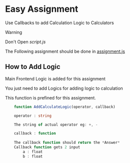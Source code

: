 # Easy Assignment

Use Callbacks to add Calculation Logic to Calculators

> [!WARNING]  
> Don't Open *script.js*

The Following assignment should be done in [assignment.js](./assignment.js)

## How to Add Logic

Main Frontend Logic is added for this assignment

You just need to add Logics for adding logic to calculation

This function is prefined for this assignment.

```ts       
    function AddCalculateLogic(operator, callback)

    operator : string 

    The string of actual operator eg: +, -

    callback : function
    
    The callback function should return the *Answer*
    Callback function gets 2 input 
        a : float
        b : float

```



